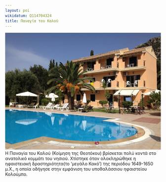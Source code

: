 ```yaml
---
layout: poi
wikidatum: Q114704324
title: Παναγία του Καλού
---
```

![Alt Text](../assets/img/2.png)
Η Παναγία του Καλού (Κοίμηση της Θεοτόκου) βρίσκεται πολύ κοντά στο ανατολικό κομμάτι του νησιού. Χτίστηκε όταν ολοκληρώθηκε η ηφαιστειακή δραστηριότητα(το ‘μεγάλο Κακό’) της περιόδου 1649-1650 μ.Χ., η οποία οδήγησε στην εμφάνιση του υποθαλάσσιου ηφαιστείου Κολούμπο.  
